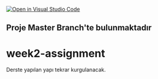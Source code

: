 [![Open in Visual Studio Code](https://classroom.github.com/assets/open-in-vscode-f059dc9a6f8d3a56e377f745f24479a46679e63a5d9fe6f495e02850cd0d8118.svg)](https://classroom.github.com/online_ide?assignment_repo_id=6964076&assignment_repo_type=AssignmentRepo)


## Proje Master Branch'te bulunmaktadır
# week2-assignment
Derste yapılan yapı tekrar kurgulanacak.
